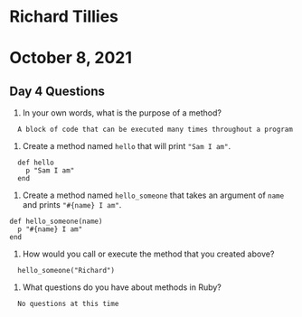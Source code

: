 # Richard Tillies
# October 8, 2021

## Day 4 Questions

1. In your own words, what is the purpose of a method?
```
  A block of code that can be executed many times throughout a program
```

1. Create a method named `hello` that will print `"Sam I am"`.
```
  def hello
    p "Sam I am"
  end
```

1. Create a method named `hello_someone` that takes an argument of `name` and prints `"#{name} I am"`.
```
def hello_someone(name)
  p "#{name} I am"
end

```

1. How would you call or execute the method that you created above?
```
  hello_someone("Richard")
```

1. What questions do you have about methods in Ruby?
```
  No questions at this time
```

